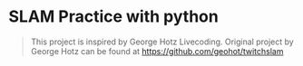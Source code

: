 # SLAM Practice with python
> This project is inspired by George Hotz Livecoding.
> Original project by George Hotz can be found at https://github.com/geohot/twitchslam
